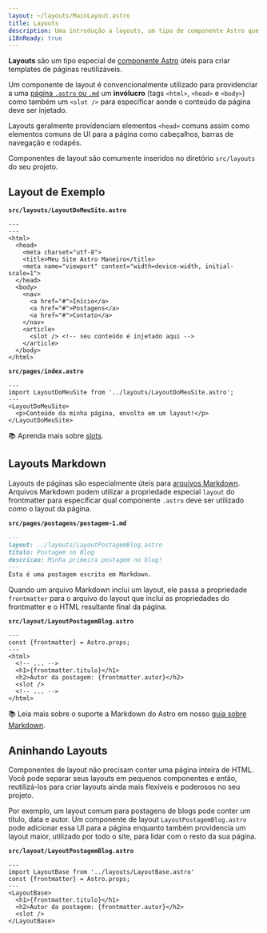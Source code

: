 ```yaml
---
layout: ~/layouts/MainLayout.astro
title: Layouts
description: Uma introdução a layouts, um tipo de componente Astro que é compartilhado entre páginas para layouts comuns.
i18nReady: true
---
```


**Layouts** são um tipo especial de [componente Astro](/pt-br/core-concepts/astro-components/) úteis para criar templates de páginas reutilizáveis.

Um componente de layout é convencionalmente utilizado para providenciar a uma [página `.astro` ou `.md`](/pt-br/core-concepts/astro-pages/) um **invólucro** (tags `<html>`, `<head>` e `<body>`) como também um `<slot />` para especificar aonde o conteúdo da página deve ser injetado.

Layouts geralmente providenciam elementos `<head>` comuns assim como elementos comuns de UI para a página como cabeçalhos, barras de navegação e rodapés. 

Componentes de layout são comumente inseridos no diretório `src/layouts` do seu projeto.

## Layout de Exemplo

**`src/layouts/LayoutDoMeuSite.astro`**

```astro
---
---
<html>
  <head>
    <meta charset="utf-8">
    <title>Meu Site Astro Maneiro</title>
    <meta name="viewport" content="width=device-width, initial-scale=1">
  </head>
  <body>
    <nav>
      <a href="#">Início</a>
      <a href="#">Postagens</a>
      <a href="#">Contato</a>
    </nav>
    <article>
      <slot /> <!-- seu conteúdo é injetado aqui -->
    </article>
  </body>
</html>
```

**`src/pages/index.astro`**

```astro {2} /</?LayoutDoMeuSite>/
---
import LayoutDoMeuSite from '../layouts/LayoutDoMeuSite.astro';
---
<LayoutDoMeuSite>
  <p>Conteúdo da minha página, envolto em um layout!</p>
</LayoutDoMeuSite>
```

📚 Aprenda mais sobre [slots](/pt-br/core-concepts/astro-components/#slots).

## Layouts Markdown

Layouts de páginas são especialmente úteis para [arquivos Markdown](/pt-br/guides/markdown-content/#páginas-markdown). Arquivos Markdown podem utilizar a propriedade especial `layout` do frontmatter para especificar qual componente `.astro` deve ser utilizado como o layout da página.

**`src/pages/postagens/postagem-1.md`**

```markdown {2}
---
layout: ../layouts/LayoutPostagemBlog.astro
titulo: Postagem no Blog
descricao: Minha primeira postagem no blog!
---
Esta é uma postagem escrita em Markdown.
```

Quando um arquivo Markdown inclui um layout, ele passa a propriedade `frontmatter` para o arquivo do layout que inclui as propriedades do frontmatter e o HTML resultante final da página.

**`src/layout/LayoutPostagemBlog.astro`**

```astro /frontmatter(?:.\w+)?/
---
const {frontmatter} = Astro.props;
---
<html>
  <!-- ... -->
  <h1>{frontmatter.titulo}</h1>
  <h2>Autor da postagem: {frontmatter.autor}</h2>
  <slot />
  <!-- ... -->
</html>
```

📚 Leia mais sobre o suporte a Markdown do Astro em nosso [guia sobre Markdown](/pt-br/guides/markdown-content/).

## Aninhando Layouts

Componentes de layout não precisam conter uma página inteira de HTML. Você pode separar seus layouts em pequenos componentes e então, reutilizá-los para criar layouts ainda mais flexíveis e poderosos no seu projeto.

Por exemplo, um layout comum para postagens de blogs pode conter um título, data e autor. Um componente de layout `LayoutPostagemBlog.astro` pode adicionar essa UI para a página enquanto também providencia um layout maior, utilizado por todo o site, para lidar com o resto da sua página.

**`src/layout/LayoutPostagemBlog.astro`**

```astro {2} /</?LayoutBase>/
---
import LayoutBase from '../layouts/LayoutBase.astro'
const {frontmatter} = Astro.props;
---
<LayoutBase>
  <h1>{frontmatter.titulo}</h1>
  <h2>Autor da postagem: {frontmatter.autor}</h2>
  <slot />
</LayoutBase>
```
